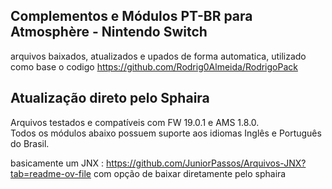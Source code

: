 ## Complementos e Módulos PT-BR para Atmosphère - Nintendo Switch  
arquivos baixados, atualizados e upados de forma automatica, utilizado como base o codigo https://github.com/Rodrig0Almeida/RodrigoPack


## Atualização direto pelo Sphaira 

Arquivos testados e compatíveis com FW 19.0.1 e AMS 1.8.0.  
Todos os módulos abaixo possuem suporte aos idiomas Inglês e Português do Brasil.  

basicamente um JNX : https://github.com/JuniorPassos/Arquivos-JNX?tab=readme-ov-file
com opção de baixar diretamente pelo sphaira
